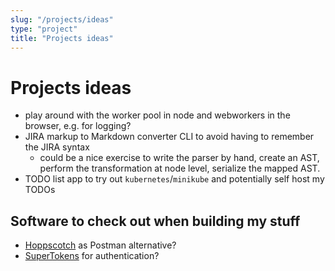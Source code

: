 ```yaml
---
slug: "/projects/ideas"
type: "project"
title: "Projects ideas"
---
```


# Projects ideas

- play around with the worker pool in node and webworkers in the browser, e.g. for logging?
- JIRA markup to Markdown converter CLI to avoid having to remember the JIRA syntax
  - could be a nice exercise to write the parser by hand, create an AST, perform the transformation at node level, serialize the mapped AST.
- TODO list app to try out `kubernetes`/`minikube` and potentially self host my TODOs

## Software to check out when building my stuff

- [Hoppscotch](https://hoppscotch.io/) as Postman alternative?
- [SuperTokens](https://supertokens.com/) for authentication?
